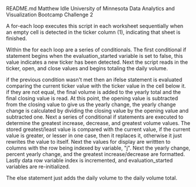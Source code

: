 README.md
Matthew Idle
University of Minnesota Data Analytics and Visualization Bootcamp 
Challenge 2

A for-each loop executes this script in each worksheet sequentially when an empty
cell is detected in the ticker column (1), indicating that sheet is finished.



Within the for each loop are a series of conditionals. The first conditional if statement begins when the evaluation_started variable is set to false, this value indicates a new ticker has been detected. Next the script reads in the ticker, open, and close values and begins totaling the daily volume.

if the previous condition wasn't met then an ifelse statement is evaluated comparing the current ticker value with the ticker value in the cell below it. if they are not equal, the final volume is added to the yearly total and the final closing value is read. At this point, the opening value is subtracted from the closing value to give us the yearly change, the yearly change change is calculated by dividing the closing value by the opening value and subtracted one. Next a series of conditional if statements are executed to determine the greatest increase, decrease, and greatest volume values. The stored greatest/least value is compared with the current value, if the current value is greater, or lesser in one case, then it replaces it, otherwise it just rewrites the value to itself. Next the values for display are writtten to columns with the row being indexed by variable, "j". Next the yearly change, percent yearly change, and the greatest increase/decrease are formatted. Lastly data row variable index is incremented, and evaluation_started variables are re-initialized.


The else statement just adds the daily volume to the daily volume total.


